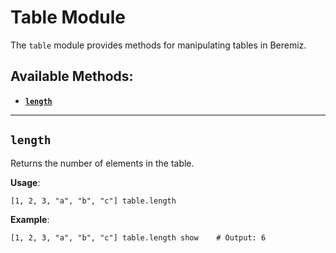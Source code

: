 # Table Module

The `table` module provides methods for manipulating tables in Beremiz.

## Available Methods:

- [**`length`**](#length)

---

## `length`

Returns the number of elements in the table.

**Usage**:

```beremiz
[1, 2, 3, "a", "b", "c"] table.length
```

**Example**:

```beremiz
[1, 2, 3, "a", "b", "c"] table.length show    # Output: 6
```
